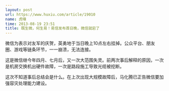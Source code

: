 ```yaml
---
layout: post
url: https://www.huxiu.com/article/19010
name: 虎嗅
time: 2013-08-19 23:51
title: 既生微，何生易！易信发布首日晚，微信就宕了
---
```

微信为表示对友军的庆贺，英勇地于当日晚上10点左右挂掉。公众平台、朋友圈、游戏等链条环节，一一崩溃，无法连接。

这是微信继今年四月、七月后，又一次大范围失灵。前两次事后解释的原因，一次是机房交换机出硬件故障，一次是路段施工导致光缆被挖断。

这次不知道事后总结会是什么。在上次出现大规模故障后，马化腾已正告微信要加强容灾处理能力建设。

